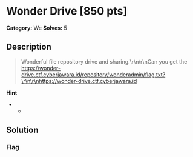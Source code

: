 # Wonder Drive [850 pts]

**Category:** We
**Solves:** 5

## Description
>Wonderful file repository drive and sharing.\r\n\r\nCan you get the https://wonder-drive.ctf.cyberjawara.id/repository/wonderadmin/flag.txt?\r\n\r\nhttps://wonder-drive.ctf.cyberjawara.id

**Hint**
* -

## Solution

### Flag

